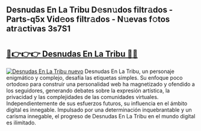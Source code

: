 ## Desnudas En La Tribu D𝚎sn𝚞dos filtr𝚊dos - Parts-q5x Vid𝚎os filtr𝚊dos - N𝚞evas f𝚘tos atr𝚊ctivas 3s7S1

# <h2><a href="http://mbb93al.tromn.icu/?c=Desnudas+En+La+Tribu">🔗👉👉👉 Desnudas En La Tribu 🔗🔗</a></h2>

[![Desnudas En La Tribu nuevo](https://i.imgur.com/pEAQMta.gif)](http://mbb93al.tromn.icu/?c=Desnudas+En+La+Tribu)
Desnudas En La Tribu, un personaje enigmático y complejo, desafía las etiquetas simples. Su enfoque poco ortodoxo para construir una personalidad web ha magnetizado y ofendido a los seguidores, generando debates sobre la expresión artística, la privacidad y las complejidades de las comunidades virtuales. Independientemente de sus esfuerzos futuros, su influencia en el ámbito digital es innegable. Impulsado por una determinación inquebrantable y un carisma innegable, el progreso de Desnudas En La Tribu en el mundo digital es ilimitado.
